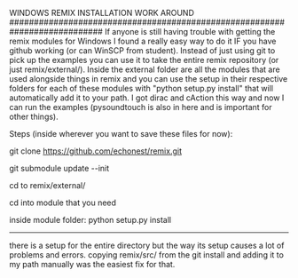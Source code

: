 WINDOWS REMIX INSTALLATION WORK AROUND
###########################################################################
If anyone is still having trouble with getting the remix modules for Windows
I found a really easy way to do it IF you have github working (or can WinSCP from student). 
Instead of just using git to pick up the examples you can use it to take the entire remix repository 
(or just remix/external/). Inside the external folder are all the modules that are used alongside things in remix 
and you can use the setup in their respective folders for each of these modules with "python setup.py install" 
that will automatically add it to your path. I got dirac and cAction this way and now I can run the examples 
(pysoundtouch is also in here and is important for other things). 


Steps (inside wherever you want to save these files for now):

git clone https://github.com/echonest/remix.git

git submodule update --init

cd to remix/external/

cd into module that you need

inside module folder: python setup.py install

------------------------------------------------------------------------

there is a setup for the entire directory but the way its setup causes a lot of problems and errors. 
copying remix/src/ from the git install and adding it to my path manually was the easiest fix for that. 
